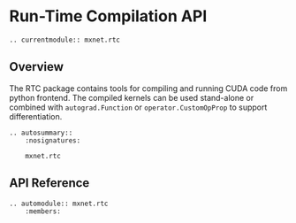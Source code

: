 # Run-Time Compilation API

```eval_rst
.. currentmodule:: mxnet.rtc
```

## Overview

The RTC package contains tools for compiling and running CUDA code from python
frontend. The compiled kernels can be used stand-alone or combined with
`autograd.Function` or `operator.CustomOpProp` to support differentiation.

```eval_rst
.. autosummary::
    :nosignatures:

    mxnet.rtc
```

## API Reference

<script type="text/javascript" src='../../_static/js/auto_module_index.js'></script>

```eval_rst
.. automodule:: mxnet.rtc
    :members:
```

<script>auto_index("api-reference");</script>
